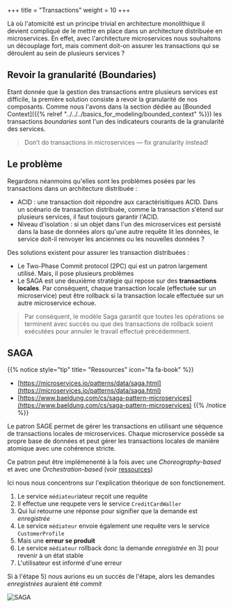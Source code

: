 +++
title = "Transactions"
weight = 10
+++

Là où l'atomicité est un principe trivial en architecture monolithique il devient compliqué de le mettre en place dans un architecture distribuée en microservices. En effet, avec l'architecture microservices nous souhaitons un découplage fort, mais comment doit-on assurer les transactions qui se déroulent au sein de plusieurs services ?

## Revoir la granularité (Boundaries)

Etant donnée que la gestion des transactions entre plusieurs services est difficile, la première solution consiste à revoir la granularité de nos composants. Comme nous l'avons dans la section dédiée au [Bounded Context]({{% relref "../../../basics_for_modeling/bounded_context" %}}) les transactions _boundaries_ sont l'un des indicateurs courants de la granularité des services.

> Don’t do transactions in microservices — fix granularity instead!

## Le problème

Regardons néanmoins qu'elles sont les problèmes posées par les transactions dans un architecture distribuée :

- ACID : une transaction doit répondre aux caractérisitiques ACID. Dans un scénario de transaction distribuée, comme la transaction s'étend sur plusieurs services, il faut toujours garantir l'ACID.
- Niveau d'isolation : si un objet dans l'un des microservices est persisté dans la base de données
  alors qu'une autre requête lit les données, le service doit-il renvoyer les anciennes ou les nouvelles données ?

Des solutions existent pour assurer les transaction distribuées :

- Le Two-Phase Commit protocol (2PC) qui est un patron largement utilisé. Mais, il pose plusieurs problèmes
- Le SAGA est une deuxième stratégie qui repose sur des **transactions locales**. Par conséquent, chaque transaction locale (effectuée sur un microservice) peut être rollback si la transaction locale effectuée sur un autre microservice echoue.

> Par conséquent, le modèle Saga garantit que toutes les opérations se terminent avec succès ou que des transactions de rollback soient exécutées pour annuler le travail effectué précédemment.

## SAGA

{{% notice style="tip" title= "Ressources" icon="fa fa-book" %}}

- [https://microservices.io/patterns/data/saga.html](https://microservices.io/patterns/data/saga.html)
- [https://www.baeldung.com/cs/saga-pattern-microservices](https://www.baeldung.com/cs/saga-pattern-microservices)
  {{% /notice %}}

Le patron SAGE permet de gérer les transactions en utilisant une séquence de transactions locales de microservices. Chaque microservice possède sa propre base de données et peut gérer les transactions locales de manière atomique avec une cohérence stricte.

Ce patron peut être implémenenté à la fois avec une _Choreography-based_ et avec une _Orchestration-based_ (voir [ressources](https://microservices.io/patterns/data/saga.html))

Ici nous nous concentrons sur l'explication théorique de son fonctionement.

1. Le service `médiateur`iateur reçoit une requête
2. Il effectue une requpete vers le service `CreditCardWaller`
3. Qui lui retourne une réponse pour signifier que la demande est _enregistrée_
4. Le service `médiateur` envoie également une requête vers le service `CustomerProfile`
5. Mais une **erreur se produit**
6. Le service `médiateur` rollback donc la demande _enregistrée_ en 3) pour revenir à un état stable
7. L'utilisateur est informé d'une erreur

Si à l'étape 5) nous aurions eu un succès de l'étape, alors les demandes _enregistrées_ auraient été _commit_

![SAGA](../images/SAGA.png?width=35pc)
